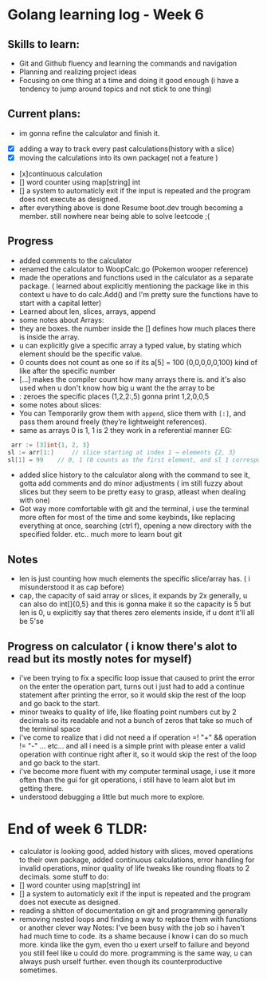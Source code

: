 # Golang learning log - Week 6
## Skills to learn:
- Git and Github fluency and learning the commands and navigation
- Planning and realizing project ideas
- Focusing on one thing at a time and doing it good enough (i have a tendency to jump around topics and not stick to one thing)
## Current plans:
- im gonna refine the calculator and finish it. 
- [x] adding a way to track every past calculations(history with a slice) 
- [x] moving the calculations into its own package( not a feature )
- [x]continuous calculation
- [] word counter using map[string] int
- [] a system to automaticly exit if the input is repeated and the program does not execute as designed.
- after everything above is done Resume boot.dev trough becoming a member. still nowhere near being able to solve leetcode ;(
## Progress
- added comments to the calculator
- renamed the calculator to WoopCalc.go (Pokemon wooper reference) 
- made the operations and functions used in the calculator as a separate package. ( learned about explicitly mentioning the package like in this context u have to do calc.Add() and I'm pretty sure the functions have to start with a capital letter)
- Learned about len, slices, arrays, append
 - some notes about Arrays:
  - they are boxes. the number inside the [] defines how much places there is inside the array.
  - u can explicitly give a specific array a typed value, by stating which element should be the specific value.
  - 0 counts does not count as one so if its a[5] = 100 (0,0,0,0,0,100) kind of like after the specific number
  - [...] makes the compiler count how many arrays there is. and it's also used when u don't know how big u want the the array to be
  - : zeroes the specific places (1,2,2:,5) gonna print 1,2,0,0,5
- some notes about slices: 
- You can Temporarily grow them with `append`, slice them with `[:]`, and pass them around freely (they’re lightweight references).
- same as arrays 0 is 1, 1 is 2 they work in a referential manner
EG:
```go
 arr := [3]int{1, 2, 3}
sl := arr[1:]     // slice starting at index 1 → elements {2, 3}
sl[1] = 99    // 0, 1 (0 counts as the first element, and sl 1 corresponds to second element in the array/slice)    // transforms the arr [3] into 99 -> direct slice 
```
- added slice history to the calculator along with the command to see it, gotta add comments and do minor adjustments ( im still fuzzy about slices but they seem to be pretty easy to grasp, atleast when dealing with one)
- Got way more comfortable with git and the terminal, i use the terminal more often for most of the time and some keybinds, like replacing everything at once, searching (ctrl f), opening a new directory with the specified folder. etc.. much more to learn bout git

## Notes
- len is just counting how much elements the specific slice/array has. ( i misunderstood it as cap before)
- cap, the capacity of said array or slices, it expands by 2x generally, u can also do int[]{0,5} and this is gonna make it so the capacity is 5 but len is 0, u explicitly say that theres zero elements inside, if u dont it'll all be 5'se
## Progress on calculator ( i know there's alot to read but its mostly notes for myself)
- i've been trying to fix a specific loop issue that caused to print the error on the enter the operation part, turns out i just had to add a continue statement after printing the error, so it would skip the rest of the loop and go back to the start.
- minor tweaks to quality of life, like floating point numbers cut by 2 decimals so its readable and not a bunch of zeros that take so much of the terminal space
- i've come to realize that i did not need a if operation =! "+" && operation != "-" ... etc...
and all i need is a simple print with please enter a valid operation with continue right after it, so it would skip the rest of the loop and go back to the start.
- i've become more fluent with my computer terminal usage, i use it more often than the gui for git operations, i still have to learn alot but im getting there.
- understood debugging a little but much more to explore.
# End of week 6 TLDR:
- calculator is looking good, added history with slices, moved operations to their own package, added continuous calculations, error handling for invalid operations, minor quality of life tweaks like rounding floats to 2 decimals.
some stuff to do: 
- [] word counter using map[string] int
- [] a system to automaticly exit if the input is repeated and the program does not execute as designed.
- reading a shitton of documentation on git and programming generally
- removing nested loops and finding a way to replace them with functions or another clever way
Notes:
I've been busy with the job so i haven't had much time to code. its a shame because i know i can do so much more. kinda like the gym, even tho u exert urself to failure and beyond you still feel like u could do more. programming is the same way, u can always push urself further. even though its counterproductive sometimes.
